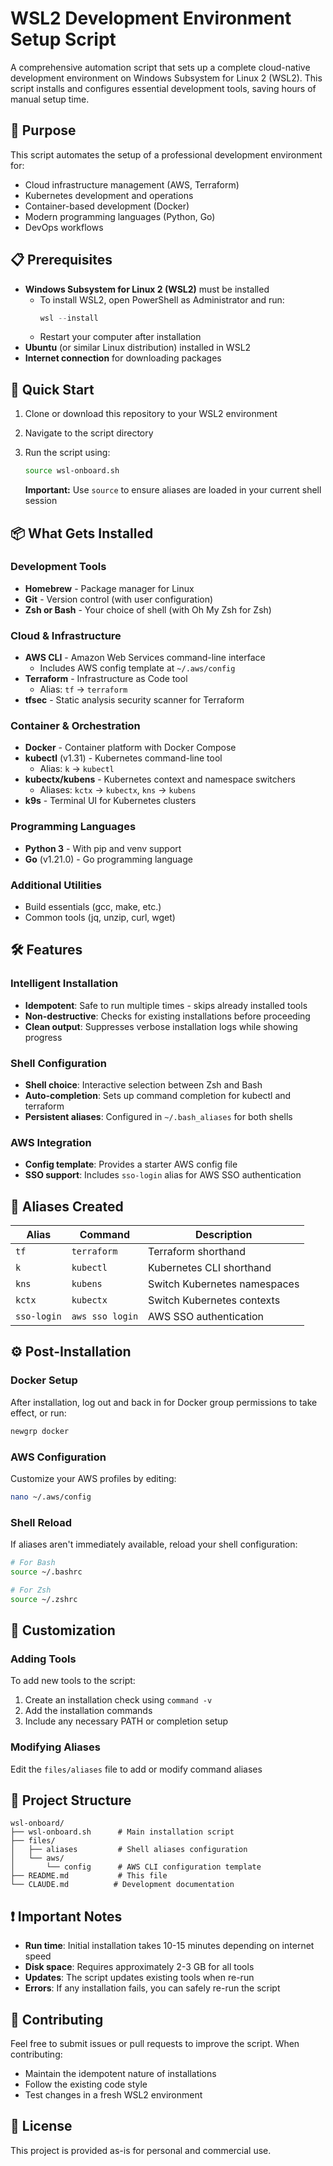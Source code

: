 # WSL2 Development Environment Setup Script

A comprehensive automation script that sets up a complete cloud-native development environment on Windows Subsystem for Linux 2 (WSL2). This script installs and configures essential development tools, saving hours of manual setup time.

## 🎯 Purpose

This script automates the setup of a professional development environment for:
- Cloud infrastructure management (AWS, Terraform)
- Kubernetes development and operations
- Container-based development (Docker)
- Modern programming languages (Python, Go)
- DevOps workflows

## 📋 Prerequisites

- **Windows Subsystem for Linux 2 (WSL2)** must be installed
  - To install WSL2, open PowerShell as Administrator and run:
    ```powershell
    wsl --install
    ```
  - Restart your computer after installation
- **Ubuntu** (or similar Linux distribution) installed in WSL2
- **Internet connection** for downloading packages

## 🚀 Quick Start

1. Clone or download this repository to your WSL2 environment
2. Navigate to the script directory
3. Run the script using:
   ```bash
   source wsl-onboard.sh
   ```
   
   **Important:** Use `source` to ensure aliases are loaded in your current shell session

## 📦 What Gets Installed

### Development Tools
- **Homebrew** - Package manager for Linux
- **Git** - Version control (with user configuration)
- **Zsh or Bash** - Your choice of shell (with Oh My Zsh for Zsh)

### Cloud & Infrastructure
- **AWS CLI** - Amazon Web Services command-line interface
  - Includes AWS config template at `~/.aws/config`
- **Terraform** - Infrastructure as Code tool
  - Alias: `tf` → `terraform`
- **tfsec** - Static analysis security scanner for Terraform

### Container & Orchestration
- **Docker** - Container platform with Docker Compose
- **kubectl** (v1.31) - Kubernetes command-line tool
  - Alias: `k` → `kubectl`
- **kubectx/kubens** - Kubernetes context and namespace switchers
  - Aliases: `kctx` → `kubectx`, `kns` → `kubens`
- **k9s** - Terminal UI for Kubernetes clusters

### Programming Languages
- **Python 3** - With pip and venv support
- **Go** (v1.21.0) - Go programming language

### Additional Utilities
- Build essentials (gcc, make, etc.)
- Common tools (jq, unzip, curl, wget)

## 🛠️ Features

### Intelligent Installation
- **Idempotent**: Safe to run multiple times - skips already installed tools
- **Non-destructive**: Checks for existing installations before proceeding
- **Clean output**: Suppresses verbose installation logs while showing progress

### Shell Configuration
- **Shell choice**: Interactive selection between Zsh and Bash
- **Auto-completion**: Sets up command completion for kubectl and terraform
- **Persistent aliases**: Configured in `~/.bash_aliases` for both shells

### AWS Integration
- **Config template**: Provides a starter AWS config file
- **SSO support**: Includes `sso-login` alias for AWS SSO authentication

## 📝 Aliases Created

| Alias | Command | Description |
|-------|---------|-------------|
| `tf` | `terraform` | Terraform shorthand |
| `k` | `kubectl` | Kubernetes CLI shorthand |
| `kns` | `kubens` | Switch Kubernetes namespaces |
| `kctx` | `kubectx` | Switch Kubernetes contexts |
| `sso-login` | `aws sso login` | AWS SSO authentication |

## ⚙️ Post-Installation

### Docker Setup
After installation, log out and back in for Docker group permissions to take effect, or run:
```bash
newgrp docker
```

### AWS Configuration
Customize your AWS profiles by editing:
```bash
nano ~/.aws/config
```

### Shell Reload
If aliases aren't immediately available, reload your shell configuration:
```bash
# For Bash
source ~/.bashrc

# For Zsh
source ~/.zshrc
```

## 🔧 Customization

### Adding Tools
To add new tools to the script:
1. Create an installation check using `command -v`
2. Add the installation commands
3. Include any necessary PATH or completion setup

### Modifying Aliases
Edit the `files/aliases` file to add or modify command aliases

## 📁 Project Structure

```
wsl-onboard/
├── wsl-onboard.sh      # Main installation script
├── files/
│   ├── aliases         # Shell aliases configuration
│   └── aws/
│       └── config      # AWS CLI configuration template
├── README.md           # This file
└── CLAUDE.md          # Development documentation
```

## ❗ Important Notes

- **Run time**: Initial installation takes 10-15 minutes depending on internet speed
- **Disk space**: Requires approximately 2-3 GB for all tools
- **Updates**: The script updates existing tools when re-run
- **Errors**: If any installation fails, you can safely re-run the script

## 🤝 Contributing

Feel free to submit issues or pull requests to improve the script. When contributing:
- Maintain the idempotent nature of installations
- Follow the existing code style
- Test changes in a fresh WSL2 environment

## 📄 License

This project is provided as-is for personal and commercial use.